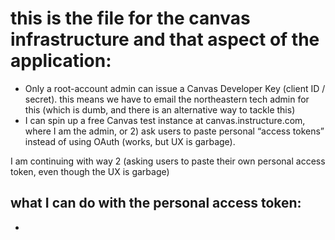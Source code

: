 # this is the file for the canvas infrastructure and that aspect of the application:

- Only a root-account admin can issue a Canvas Developer Key (client ID / secret). this means we have to email the northeastern tech admin for this (which is dumb, and there is an alternative way to tackle this)
- I can spin up a free Canvas test instance at canvas.instructure.com, where I am the admin, or 2) ask users to paste personal “access tokens” instead of using OAuth (works, but UX is garbage).

I am continuing with way 2 (asking users to paste their own personal access token, even though the UX is garbage)

## what I can do with the personal access token:

-
